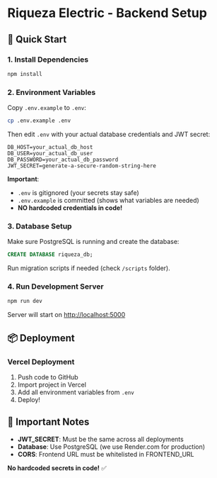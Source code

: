 # Riqueza Electric - Backend Setup

## 🚀 Quick Start

### 1. Install Dependencies
```bash
npm install
```

### 2. Environment Variables
Copy `.env.example` to `.env`:

```bash
cp .env.example .env
```

Then edit `.env` with your actual database credentials and JWT secret:

```env
DB_HOST=your_actual_db_host
DB_USER=your_actual_db_user
DB_PASSWORD=your_actual_db_password
JWT_SECRET=generate-a-secure-random-string-here
```

**Important**: 
- `.env` is gitignored (your secrets stay safe)
- `.env.example` is committed (shows what variables are needed)
- **NO hardcoded credentials in code!**

### 3. Database Setup
Make sure PostgreSQL is running and create the database:
```sql
CREATE DATABASE riqueza_db;
```

Run migration scripts if needed (check `/scripts` folder).

### 4. Run Development Server
```bash
npm run dev
```

Server will start on [http://localhost:5000](http://localhost:5000)

## 📦 Deployment

### Vercel Deployment
1. Push code to GitHub
2. Import project in Vercel
3. Add all environment variables from `.env`
4. Deploy!

## 🔧 Important Notes

- **JWT_SECRET**: Must be the same across all deployments
- **Database**: Use PostgreSQL (we use Render.com for production)
- **CORS**: Frontend URL must be whitelisted in FRONTEND_URL

**No hardcoded secrets in code!** ✅
